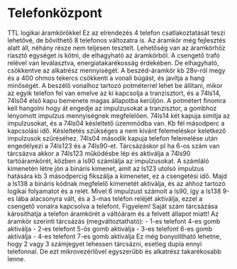 # Telefonközpont
TTL logikai áramkörökkel 
Ez az elrendezés 4 telefon csatlakoztatását teszi lehetővé, de bővíthető 8 telefonos változatra is.
Az áramkör még fejlesztés alatt áll, néhány része nem teljesen tesztelt.
Lehetőség van az áramkörhöz riasztó egységet is kötni, de elhagyható az áramkörböl.
A csengető trafó relével van leválasztva, energiatakarékosság érdekében. De elhagyható, csökkentve az
alkatrész mennyiségét.
A beszéd-áramkör kb 28v-ról megy és a 400 ohmos tekercs csökkenti a vonali búgást, és javítja a hang minőségét.
A beszélő vonalhoz tartozó potméterrel lehet be állítani, mikor az egyik telefon fel van emelve az ki kapcsolja a
tranzisztort, és a 74ls14, 74ls04 első kapu bemenete magas állapotba kerüljön. A potmétert finomra kell hangolni
hogy át engedje az impulzusokat a tranzisztor, a gombhoz lenyomott impulzus mennyiségnek megfelelően.
74ls14 két kapuja simítja az impulzusokat, és a 74ls04 késleltető üzemmódba van. Kb fél másodperc a kapcsolási idő.
Késleltetés szükséges a nem kívánt felemeléskor keletkező impulzusok szűréséhez.
74ls04 második kapuja telefon felemelése után engedélyezi a 74ls123 és a 74ls90-et. Tárcsázáskor pl ha 6-os szám
van tárcsázva akkor a 74ls123 működésbe lép és aktiválja a 74ls90 tartóáramkörét, közben a ls90 számlálja az impulzusokat.
A számláló kimenetén létre jön a bináris kimenet, amit az ls123 utolsó impulzus hatására kb 3 másodpercig fikszálja a 
kimenetet, ez a csengetési idő. Majd a ls138 a bináris kódnak megfelelő kimenetét aktiválja, és az ahhoz tartozó logikai 
folyamatot és a relét. Mivel 6 impulzust számolt a ls90, így a ls138 9-es lába alacsonyra vált, és a 3-mas telefon reléjét
aktiválja, ezzel a csengető vonalra kapcsolva a telefont.
Figyelem! Saját szám tárcsázása károsíthatja a telefon áramkörét a váltóáram és a felvett állapot miatt! 
Az áramkör szerinti tárcsázás (megváltoztatható):
                    - 1-es telefont 4-es gomb aktiválja 
                    - 2-es telefont 5-ös gomb aktiválja 
                    - 3-es telefont 6-es gomb aktiválja 
                    - 4-es telefont 7-es gomb aktiválja
Ez még bonyolítható lehetne, hogy 2 vagy 3 számjegyet lehessen tárcsázni, esetleg dupla ennyi telefonnal. De ezt 
mikrovezérlővel egyszerűbb és alkatrész takarékosabb lenne.

